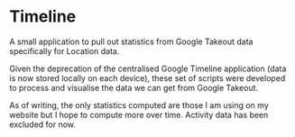 Timeline
========

A small application to pull out statistics from Google Takeout data specifically for Location data.

Given the deprecation of the centralised Google Timeline application (data is now stored locally on each device), these set of scripts were developed to process and visualise the data we can get from Google Takeout.

As of writing, the only statistics computed are those I am using on my website but I hope to compute more over time. Activity data has been excluded for now.
